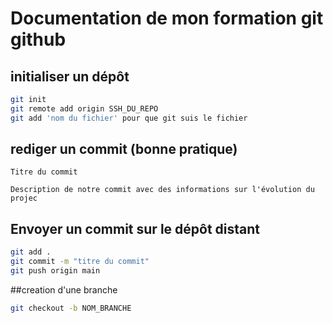 # Documentation de mon formation git github

## initialiser un dépôt

```bash
git init
git remote add origin SSH_DU_REPO
git add 'nom du fichier' pour que git suis le fichier
```

## rediger un commit (bonne pratique)

```
Titre du commit

Description de notre commit avec des informations sur l'évolution du projec
```

## Envoyer un commit sur le dépôt distant

```bash
git add .
git commit -m "titre du commit"
git push origin main
```

##creation d'une branche

```bash
git checkout -b NOM_BRANCHE
```